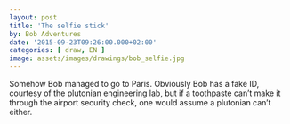 ```yaml
---
layout: post
title: 'The selfie stick'
by: Bob Adventures
date: '2015-09-23T09:26:00.000+02:00'
categories: [ draw, EN ]
image: assets/images/drawings/bob_selfie.jpg
---
```


Somehow Bob managed to go to Paris. Obviously Bob has a fake ID, courtesy of the plutonian engineering lab, but if a toothpaste can’t make it through the airport security check, one would assume a plutonian can’t either.
